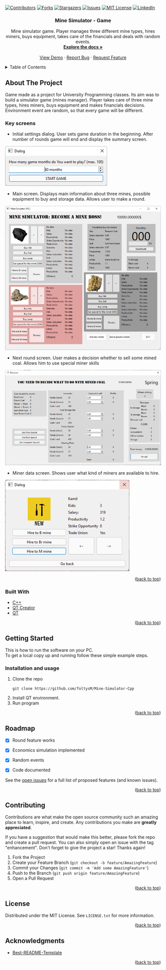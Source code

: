 <div id="top"></div>
<!--
*** Thanks for checking out the Best-README-Template. If you have a suggestion
*** that would make this better, please fork the repo and create a pull request
*** or simply open an issue with the tag "enhancement".
*** Don't forget to give the project a star!
*** Thanks again! Now go create something AMAZING! :D
-->



<!-- PROJECT SHIELDS -->
<!--
*** I'm using markdown "reference style" links for readability.
*** Reference links are enclosed in brackets [ ] instead of parentheses ( ).
*** See the bottom of this document for the declaration of the reference variables
*** for contributors-url, forks-url, etc. This is an optional, concise syntax you may use.
*** https://www.markdownguide.org/basic-syntax/#reference-style-links
-->
[![Contributors][contributors-shield]][contributors-url]
[![Forks][forks-shield]][forks-url]
[![Stargazers][stars-shield]][stars-url]
[![Issues][issues-shield]][issues-url]
[![MIT License][license-shield]][license-url]
[![LinkedIn][linkedin-shield]][linkedin-url]


<div>
<h3 align="center">Mine Simulator - Game</h3>

  <p align="center">
    Mine simulator game. Player manages three different mine types, hires miners, buys equipment, takes care of the financials and deals with random events.
    <br />
    <a href="https://github.com/foltysM/Mine-Simulator-Cpp"><strong>Explore the docs »</strong></a>
    <br />
    <br />
    <a href="https://github.com/foltysM/Mine-Simulator-Cpp">View Demo</a>
    ·
    <a href="https://github.com/foltysM/Mine-Simulator-Cpp/issues">Report Bug</a>
    ·
    <a href="https://github.com/foltysM/Mine-Simulator-Cpp/issues">Request Feature</a>
  </p>
</div>



<!-- TABLE OF CONTENTS -->
<details>
  <summary>Table of Contents</summary>
  <ol>
    <li>
      <a href="#about-the-project">About The Project</a>
      <ul>
        <li><a href="#key-screens">Key screens</a></li>
        <li><a href="#built-with">Built With</a></li>
      </ul>
    </li>
    <li>
      <a href="#getting-started">Getting Started</a>
      <ul>
        <li><a href="#installation and usage">Installation and usage</a></li>
      </ul>
    </li>
    <li><a href="#usage">Usage</a></li>
    <li><a href="#roadmap">Roadmap</a></li>
    <li><a href="#contributing">Contributing</a></li>
    <li><a href="#license">License</a></li>
    <li><a href="#acknowledgments">Acknowledgments</a></li>
  </ol>
</details>



<!-- ABOUT THE PROJECT -->
## About The Project

Game made as a project for University Programming classes. Its aim was to build a simulator game (mines manager). Player takes care of three mine types, hires miners, buys equipment and makes financials decisions. Environment event are random, so that every game will be different.



### Key screens
* Initial settings dialog. User sets game duration in the beginning. After number of rounds game will end and display the summary screen.

![screenshot1]

* Main screen. Displays main information about three mines, possible equipment to buy and storage data. Allows user to make a round.

![screenshot2]

* Next round screen. User makes a decision whether to sell some mined coal. Allows him to use special miner skills

![screenshot3]

* Miner data screen. Shows user what kind of miners are available to hire.

![screenshot4]

<p align="right">(<a href="#top">back to top</a>)</p>



### Built With

* [C++](https://isocpp.org/)
* [QT Creator](https://visualstudio.microsoft.com/)
* [QT](https://opencv.org/)

<p align="right">(<a href="#top">back to top</a>)</p>



<!-- GETTING STARTED -->
## Getting Started

This is how to run the software on your PC. </br >
To get a local copy up and running follow these simple example steps.


### Installation and usage

1. Clone the repo
   ```commandline
   git clone https://github.com/foltysM/Mine-Simulator-Cpp
   ```
2. Install QT environment.
3. Run program

<p align="right">(<a href="#top">back to top</a>)</p>


<!-- ROADMAP -->
## Roadmap

- [x] Round feature works
- [x] Economics simulation implemented
- [x] Random events
- [x] Code documented


See the [open issues](https://github.com/foltysM/Mine-Simulator-Cpp/issues) for a full list of proposed features (and known issues).

<p align="right">(<a href="#top">back to top</a>)</p>



<!-- CONTRIBUTING -->
## Contributing

Contributions are what make the open source community such an amazing place to learn, inspire, and create. Any contributions you make are **greatly appreciated**.

If you have a suggestion that would make this better, please fork the repo and create a pull request. You can also simply open an issue with the tag "enhancement".
Don't forget to give the project a star! Thanks again!

1. Fork the Project
2. Create your Feature Branch (`git checkout -b feature/AmazingFeature`)
3. Commit your Changes (`git commit -m 'Add some AmazingFeature'`)
4. Push to the Branch (`git push origin feature/AmazingFeature`)
5. Open a Pull Request

<p align="right">(<a href="#top">back to top</a>)</p>



<!-- LICENSE -->
## License

Distributed under the MIT License. See `LICENSE.txt` for more information.

<p align="right">(<a href="#top">back to top</a>)</p>




<!-- ACKNOWLEDGMENTS -->
## Acknowledgments

* [Best-README-Template](https://github.com/othneildrew/Best-README-Template)

<p align="right">(<a href="#top">back to top</a>)</p>






<!-- MARKDOWN LINKS & IMAGES -->
<!-- https://www.markdownguide.org/basic-syntax/#reference-style-links -->
[contributors-shield]: https://img.shields.io/github/contributors/foltysM/Mine-Simulator-Cpp.svg?style=for-the-badge
[contributors-url]: https://github.com/foltysM/Mine-Simulator-Cpp/graphs/contributors
[forks-shield]: https://img.shields.io/github/forks/foltysM/Mine-Simulator-Cpp.svg?style=for-the-badge
[forks-url]: https://github.com/foltysM/Mine-Simulator-Cpp/network/members
[stars-shield]: https://img.shields.io/github/stars/foltysM/Mine-Simulator-Cpp.svg?style=for-the-badge
[stars-url]: https://github.com/foltysM/Mine-Simulator-Cpp/stargazers
[issues-shield]: https://img.shields.io/github/issues/foltysM/Mine-Simulator-Cpp.svg?style=for-the-badge
[issues-url]: https://github.com/foltysM/Mine-Simulator-Cpp/issues
[license-shield]: https://img.shields.io/github/license/foltysM/Mine-Simulator-Cpp.svg?style=for-the-badge
[license-url]: https://github.com/foltysM/Mine-Simulator-Cpp/blob/master/LICENSE.txt
[linkedin-shield]: https://img.shields.io/badge/-LinkedIn-black.svg?style=for-the-badge&logo=linkedin&colorB=555
[linkedin-url]: https://www.linkedin.com/in/michalfoltys/
[screenshot1]: images/screenshot1.png
[screenshot2]: images/screenshot2.png
[screenshot3]: images/screenshot3.png
[screenshot4]: images/screenshot4.png